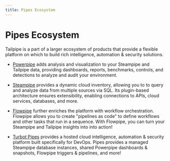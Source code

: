```yaml
---
title: Pipes Ecosystem
---
```


# Pipes Ecosystem

Tailpipe is a part of a larger ecosystem of products that provide a flexible platform on which to build rich intelligence, automation & security solutions. 

- [Powerpipe](/docs/pipes-ecosystem/powerpipe) adds analysis and visualization to your Steampipe and Tailpipe data, providing dashboards, reports, benchmarks, controls, and detections to analyze and audit your environment.

- [Steampipe](/docs/pipes-ecosystem/steampipe) provides a dynamic cloud inventory, allowing you to to query and analyze data from multiple sources via SQL.  Its plugin-based architecture ensures extensibility, enabling connections to APIs, cloud services, databases, and more.  

- [Flowpipe](/docs/pipes-ecosystem/flowpipe) further enriches the platform with workflow orchestration.  Flowpipe allows you to create "pipelines as code" to define workflows and other tasks that run in a sequence.  With Flowpipe, you can turn your Steampipe and Tailpipe insights into into action!

- [Turbot Pipes](/docs/pipes-ecosystem/pipes) provides a hosted cloud intelligence, automation & security platform built specifically for DevOps. Pipes provides a managed Steampipe database instances, shared Powerpipe dashboards & snapshots, Flowpipe triggers & pipelines, and more!